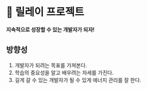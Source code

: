 # 🎯 릴레이 프로젝트

**지속적으로 성장할 수 있는 개발자가 되자!**

## 방향성

1. 개발자가 되려는 목표를 가져본다.
2. 학습의 중요성을 알고 배우려는 자세를 가진다.
4. 길게 갈 수 있는 개발자가 될 수 있게 에너지 관리를 잘 한다. 
